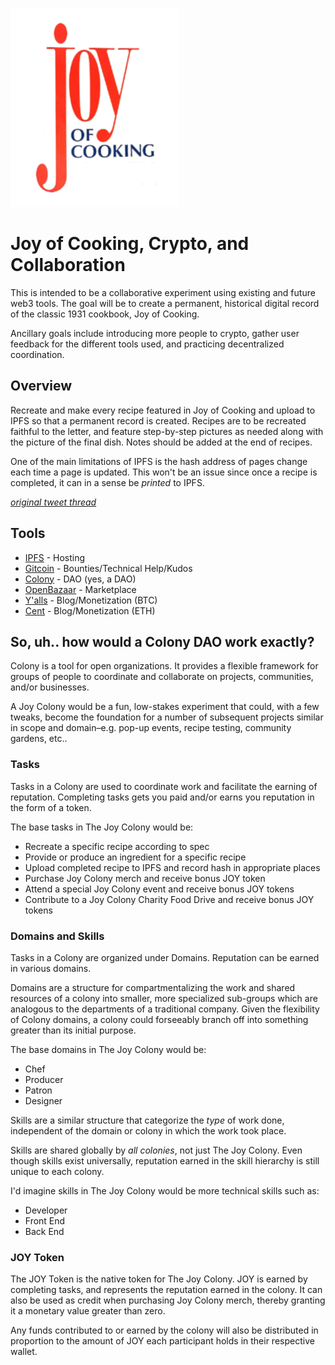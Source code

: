 ![Joy of Cooking Cover](./images/joyOfCookingCover.png)


# Joy of Cooking, Crypto, and Collaboration
This is intended to be a collaborative experiment using existing and future web3 tools. The goal will be to create a permanent, historical digital record of the classic 1931 cookbook, Joy of Cooking.

Ancillary goals include introducing more people to crypto, gather user feedback for the different tools used, and practicing decentralized coordination.

## Overview
Recreate and make every recipe featured in Joy of Cooking and upload to IPFS so that a permanent record is created. Recipes are to be recreated faithful to the letter, and feature step-by-step pictures as needed along with the picture of the final dish. Notes should be added at the end of recipes.

One of the main limitations of IPFS is the hash address of pages change each time a page is updated. This won't be an issue since once a recipe is completed, it can in a sense be _printed_ to IPFS.

[_original tweet thread_](https://twitter.com/heychase_/status/1122515244616646657)

## Tools
- [IPFS](https://ipfs.io/) - Hosting
- [Gitcoin](https://gitcoin.co) - Bounties/Technical Help/Kudos
- [Colony](https://colony.io) - DAO (yes, a DAO)
- [OpenBazaar](https://openbazaar.org) - Marketplace
- [Y'alls](https://yalls.org/) - Blog/Monetization (BTC)
- [Cent](https://beta.cent.co/) - Blog/Monetization (ETH)

## So, uh.. how would a Colony DAO work exactly?
Colony is a tool for open organizations. It provides a flexible framework for groups of people to coordinate and collaborate on projects, communities, and/or businesses.

A Joy Colony would be a fun, low-stakes experiment that could, with a few tweaks, become the foundation for a number of subsequent projects similar in scope and domain–e.g. pop-up events, recipe testing, community gardens, etc..


### Tasks
Tasks in a Colony are used to coordinate work and facilitate the earning of reputation. Completing tasks gets you paid and/or earns you reputation in the form of a token.

The base tasks in The Joy Colony would be:
- Recreate a specific recipe according to spec
- Provide or produce an ingredient for a specific recipe
- Upload completed recipe to IPFS and record hash in appropriate places
- Purchase Joy Colony merch and receive bonus JOY token
- Attend a special Joy Colony event and receive bonus JOY tokens
- Contribute to a Joy Colony Charity Food Drive and receive bonus JOY tokens

### Domains and Skills
Tasks in a Colony are organized under Domains. Reputation can be earned in various domains.

Domains are a structure for compartmentalizing the work and shared resources of a colony into smaller, more specialized sub-groups which are analogous to the departments of a traditional company. Given the flexibility of Colony domains, a colony could forseeably branch off into something greater than its initial purpose.

The base domains in The Joy Colony would be:
- Chef
- Producer
- Patron
- Designer

Skills are a similar structure that categorize the _type_ of work done, independent of the domain or colony in which the work took place.

Skills are shared globally by _all colonies_, not just The Joy Colony. Even though skills exist universally, reputation earned in the skill hierarchy is still unique to each colony.

I'd imagine skills in The Joy Colony would be more technical skills such as:
- Developer
- Front End
- Back End

### JOY Token
The JOY Token is the native token for The Joy Colony. JOY is earned by completing tasks, and represents the reputation earned in the colony. It can also be used as credit when purchasing Joy Colony merch, thereby granting it a monetary value greater than zero.

Any funds contributed to or earned by the colony will also be distributed in proportion to the amount of JOY each participant holds in their respective wallet.

